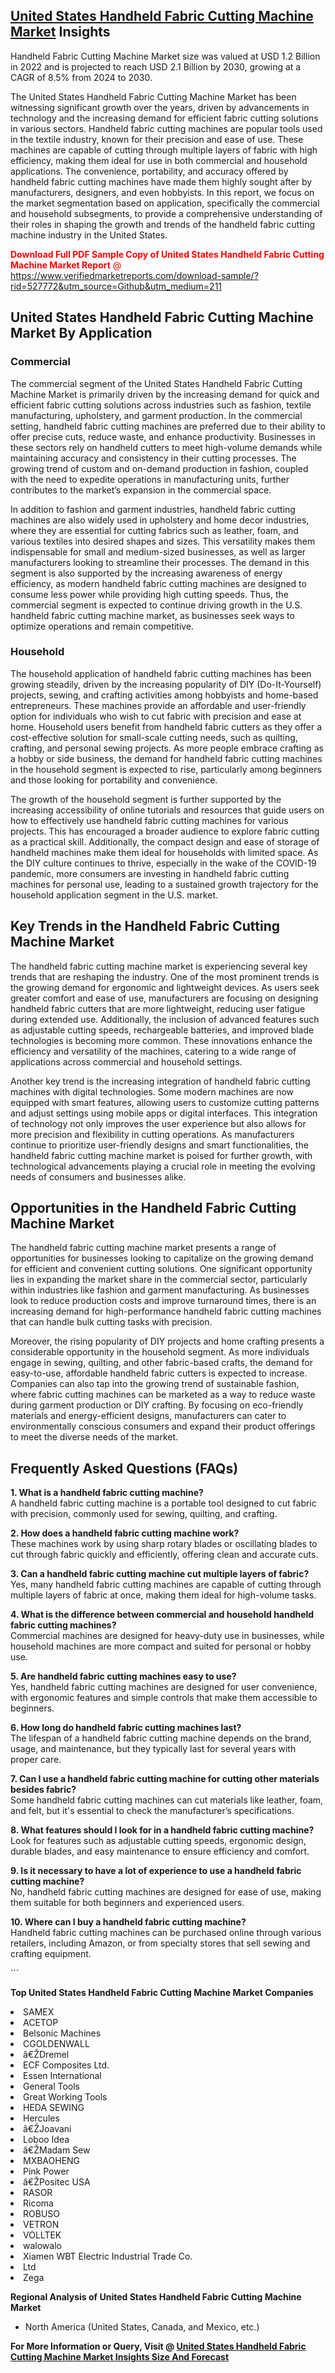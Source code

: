 <h2><a href="https://www.verifiedmarketreports.com/download-sample/?rid=527772&amp;utm_source=Github&amp;utm_medium=211" target="_blank">United States Handheld Fabric Cutting Machine Market</a> Insights</h2><p>Handheld Fabric Cutting Machine Market size was valued at USD 1.2 Billion in 2022 and is projected to reach USD 2.1 Billion by 2030, growing at a CAGR of 8.5% from 2024 to 2030.</p><p><p>The United States Handheld Fabric Cutting Machine Market has been witnessing significant growth over the years, driven by advancements in technology and the increasing demand for efficient fabric cutting solutions in various sectors. Handheld fabric cutting machines are popular tools used in the textile industry, known for their precision and ease of use. These machines are capable of cutting through multiple layers of fabric with high efficiency, making them ideal for use in both commercial and household applications. The convenience, portability, and accuracy offered by handheld fabric cutting machines have made them highly sought after by manufacturers, designers, and even hobbyists. In this report, we focus on the market segmentation based on application, specifically the commercial and household subsegments, to provide a comprehensive understanding of their roles in shaping the growth and trends of the handheld fabric cutting machine industry in the United States.<p><span class=""><span style="color: #ff0000;"><strong>Download Full PDF Sample Copy of United States Handheld Fabric Cutting Machine Market Report</strong> @ </span><a href="https://www.verifiedmarketreports.com/download-sample/?rid=527772&amp;utm_source=Github&amp;utm_medium=211" target="_blank">https://www.verifiedmarketreports.com/download-sample/?rid=527772&amp;utm_source=Github&amp;utm_medium=211</a></span></p></p><h2>United States Handheld Fabric Cutting Machine Market By Application</h2><h3>Commercial</h3><p>The commercial segment of the United States Handheld Fabric Cutting Machine Market is primarily driven by the increasing demand for quick and efficient fabric cutting solutions across industries such as fashion, textile manufacturing, upholstery, and garment production. In the commercial setting, handheld fabric cutting machines are preferred due to their ability to offer precise cuts, reduce waste, and enhance productivity. Businesses in these sectors rely on handheld cutters to meet high-volume demands while maintaining accuracy and consistency in their cutting processes. The growing trend of custom and on-demand production in fashion, coupled with the need to expedite operations in manufacturing units, further contributes to the market’s expansion in the commercial space.</p><p>In addition to fashion and garment industries, handheld fabric cutting machines are also widely used in upholstery and home decor industries, where they are essential for cutting fabrics such as leather, foam, and various textiles into desired shapes and sizes. This versatility makes them indispensable for small and medium-sized businesses, as well as larger manufacturers looking to streamline their processes. The demand in this segment is also supported by the increasing awareness of energy efficiency, as modern handheld fabric cutting machines are designed to consume less power while providing high cutting speeds. Thus, the commercial segment is expected to continue driving growth in the U.S. handheld fabric cutting machine market, as businesses seek ways to optimize operations and remain competitive.</p><h3>Household</h3><p>The household application of handheld fabric cutting machines has been growing steadily, driven by the increasing popularity of DIY (Do-It-Yourself) projects, sewing, and crafting activities among hobbyists and home-based entrepreneurs. These machines provide an affordable and user-friendly option for individuals who wish to cut fabric with precision and ease at home. Household users benefit from handheld fabric cutters as they offer a cost-effective solution for small-scale cutting needs, such as quilting, crafting, and personal sewing projects. As more people embrace crafting as a hobby or side business, the demand for handheld fabric cutting machines in the household segment is expected to rise, particularly among beginners and those looking for portability and convenience.</p><p>The growth of the household segment is further supported by the increasing accessibility of online tutorials and resources that guide users on how to effectively use handheld fabric cutting machines for various projects. This has encouraged a broader audience to explore fabric cutting as a practical skill. Additionally, the compact design and ease of storage of handheld machines make them ideal for households with limited space. As the DIY culture continues to thrive, especially in the wake of the COVID-19 pandemic, more consumers are investing in handheld fabric cutting machines for personal use, leading to a sustained growth trajectory for the household application segment in the U.S. market.</p><h2>Key Trends in the Handheld Fabric Cutting Machine Market</h2><p>The handheld fabric cutting machine market is experiencing several key trends that are reshaping the industry. One of the most prominent trends is the growing demand for ergonomic and lightweight devices. As users seek greater comfort and ease of use, manufacturers are focusing on designing handheld fabric cutters that are more lightweight, reducing user fatigue during extended use. Additionally, the inclusion of advanced features such as adjustable cutting speeds, rechargeable batteries, and improved blade technologies is becoming more common. These innovations enhance the efficiency and versatility of the machines, catering to a wide range of applications across commercial and household settings.</p><p>Another key trend is the increasing integration of handheld fabric cutting machines with digital technologies. Some modern machines are now equipped with smart features, allowing users to customize cutting patterns and adjust settings using mobile apps or digital interfaces. This integration of technology not only improves the user experience but also allows for more precision and flexibility in cutting operations. As manufacturers continue to prioritize user-friendly designs and smart functionalities, the handheld fabric cutting machine market is poised for further growth, with technological advancements playing a crucial role in meeting the evolving needs of consumers and businesses alike.</p><h2>Opportunities in the Handheld Fabric Cutting Machine Market</h2><p>The handheld fabric cutting machine market presents a range of opportunities for businesses looking to capitalize on the growing demand for efficient and convenient cutting solutions. One significant opportunity lies in expanding the market share in the commercial sector, particularly within industries like fashion and garment manufacturing. As businesses look to reduce production costs and improve turnaround times, there is an increasing demand for high-performance handheld fabric cutting machines that can handle bulk cutting tasks with precision.</p><p>Moreover, the rising popularity of DIY projects and home crafting presents a considerable opportunity in the household segment. As more individuals engage in sewing, quilting, and other fabric-based crafts, the demand for easy-to-use, affordable handheld fabric cutters is expected to increase. Companies can also tap into the growing trend of sustainable fashion, where fabric cutting machines can be marketed as a way to reduce waste during garment production or DIY crafting. By focusing on eco-friendly materials and energy-efficient designs, manufacturers can cater to environmentally conscious consumers and expand their product offerings to meet the diverse needs of the market.</p><h2>Frequently Asked Questions (FAQs)</h2><p><strong>1. What is a handheld fabric cutting machine?</strong><br> A handheld fabric cutting machine is a portable tool designed to cut fabric with precision, commonly used for sewing, quilting, and crafting.</p><p><strong>2. How does a handheld fabric cutting machine work?</strong><br> These machines work by using sharp rotary blades or oscillating blades to cut through fabric quickly and efficiently, offering clean and accurate cuts.</p><p><strong>3. Can a handheld fabric cutting machine cut multiple layers of fabric?</strong><br> Yes, many handheld fabric cutting machines are capable of cutting through multiple layers of fabric at once, making them ideal for high-volume tasks.</p><p><strong>4. What is the difference between commercial and household handheld fabric cutting machines?</strong><br> Commercial machines are designed for heavy-duty use in businesses, while household machines are more compact and suited for personal or hobby use.</p><p><strong>5. Are handheld fabric cutting machines easy to use?</strong><br> Yes, handheld fabric cutting machines are designed for user convenience, with ergonomic features and simple controls that make them accessible to beginners.</p><p><strong>6. How long do handheld fabric cutting machines last?</strong><br> The lifespan of a handheld fabric cutting machine depends on the brand, usage, and maintenance, but they typically last for several years with proper care.</p><p><strong>7. Can I use a handheld fabric cutting machine for cutting other materials besides fabric?</strong><br> Some handheld fabric cutting machines can cut materials like leather, foam, and felt, but it's essential to check the manufacturer’s specifications.</p><p><strong>8. What features should I look for in a handheld fabric cutting machine?</strong><br> Look for features such as adjustable cutting speeds, ergonomic design, durable blades, and easy maintenance to ensure efficiency and comfort.</p><p><strong>9. Is it necessary to have a lot of experience to use a handheld fabric cutting machine?</strong><br> No, handheld fabric cutting machines are designed for ease of use, making them suitable for both beginners and experienced users.</p><p><strong>10. Where can I buy a handheld fabric cutting machine?</strong><br> Handheld fabric cutting machines can be purchased online through various retailers, including Amazon, or from specialty stores that sell sewing and crafting equipment.</p>```</p><p><strong>Top United States Handheld Fabric Cutting Machine Market Companies</strong></p><div data-test-id=""><p><li>SAMEX</li><li> ACETOP</li><li> Belsonic Machines</li><li> CGOLDENWALL</li><li> â€ŽDremel</li><li> ECF Composites Ltd.</li><li> Essen International</li><li> General Tools</li><li> Great Working Tools</li><li> HEDA SEWING</li><li> Hercules</li><li> â€ŽJoavani</li><li> Loboo Idea</li><li> â€ŽMadam Sew</li><li> MXBAOHENG</li><li> Pink Power</li><li> â€ŽPositec USA</li><li> RASOR</li><li> Ricoma</li><li> ROBUSO</li><li> VETRON</li><li> VOLLTEK</li><li> walowalo</li><li> Xiamen WBT Electric Industrial Trade Co.</li><li> Ltd</li><li> Zega</li></p><div><strong>Regional Analysis of&nbsp;United States Handheld Fabric Cutting Machine Market</strong></div><ul><li dir="ltr"><p dir="ltr">North America&nbsp;(United States, Canada, and Mexico, etc.)</p></li></ul><p><strong>For More Information or Query, Visit @&nbsp;</strong><strong><a href="https://www.verifiedmarketreports.com/product/handheld-fabric-cutting-machine-market/?utm_source=Github&amp;utm_medium=211" target="_blank">United States Handheld Fabric Cutting Machine Market Insights Size And Forecast</a></strong></p></div>
